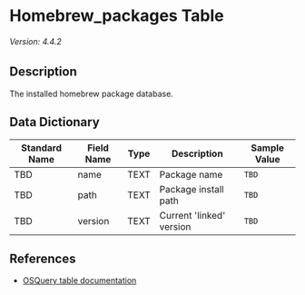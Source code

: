 # Homebrew_packages Table
###### Version: 4.4.2

## Description
The installed homebrew package database.

## Data Dictionary
|Standard Name|Field Name|Type|Description|Sample Value|
|---|---|---|---|---|
|TBD|name|TEXT|Package name|`TBD`|
|TBD|path|TEXT|Package install path|`TBD`|
|TBD|version|TEXT|Current 'linked' version|`TBD`|

## References
* [OSQuery table documentation](https://osquery.io/schema/current#homebrew_packages)
